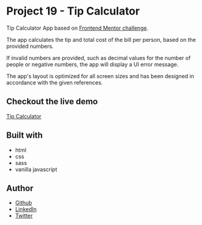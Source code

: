 # Project 19 - Tip Calculator

Tip Calculator App based on [Frontend Mentor challenge](https://www.frontendmentor.io/challenges/tip-calculator-app-ugJNGbJUX).

The app calculates the tip and total cost of the bill per person, based on the provided numbers.

If invalid numbers are provided, such as decimal values for the number of people or negative numbers, the app will display a UI error message.

The app's layout is optimized for all screen sizes and has been designed in accordance with the given references.

## Checkout the live demo

[Tip Calculator]()

## Built with

- html
- css
- sass
- vanilla javascript

## Author

- [Github](https://github.com/Peac-h)
- [LinkedIn](https://www.linkedin.com/in/tamta-lomidze-b336b9266/)
- [Twitter](https://twitter.com/p6eac_h)

